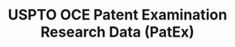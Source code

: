 ---
bigquery: https://console.cloud.google.com/bigquery?p=patents-public-data&d=uspto_oce_pair&page=dataset
citation: 'Graham, S. Marco, A., and Miller, A. (2015). “The USPTO Patent Examination
  Research Dataset: A Window on the Process of Patent Examination.”'
contributors: Graham, S. Marco, A., Miller, A.
cost: None
description: The latest version of PatEx (referred to below as the 2020 release) contains
  detailed information on nearly 11.9 million publicly-viewable provisional and non-provisional
  patent applications to the USPTO and over 4.6 million Patent Cooperation Treaty
  (PCT) applications. It is based on data that OCE downloaded from the Patent Examination
  Data System (PEDS) in April, 2021. The PEDS data are sourced from Public PAIR. The
  first time that OCE used PEDS as the basis of PatEx was for the 2019 release. We
  took the PEDS data and organized it into the familiar PatEx data files, which are
  based on the organization of the Public PAIR portal. The data files include information
  on each application’s characteristics, prosecution history, continuation history,
  claims of foreign priority, patent term adjustment history, publication history,
  and correspondence address information.
documentation: 'For the 2019 and later releases, new technical documentation is available
  https://www.uspto.gov/sites/default/files/documents/PatEx-2019-Technical-Doc.pdf


  A document describing the 2014-2017 data sets is available and can be cited as:
  Graham, Stuart J.H. and Marco, Alan C. and Miller, Richard, The USPTO Patent Examination
  Research Dataset: A Window on the Process of Patent Examination (November 30, 2015).
  Available at SSRN: https://ssrn.com/abstract=2702637.'
last_edit: Mon, 04 Apr 2022 19:06:22 GMT
location: https://www.uspto.gov/ip-policy/economic-research/research-datasets/patent-examination-research-dataset-public-pair
maintained_by: EconomicsData@uspto.gov
related_publications: https://ssrn.com/abstract=29956744, https://ssrn.com/abstract=2702637
schema_fields: '[''wipo_pub_date'', ''correspondence_country_code'', ''event_description'',
  ''correspondence_postal_code'', ''wipo_pub_number'', ''application_number_pair'',
  ''appl_status_code'', ''correspondence_street_line_2'', ''appl_status_date'', ''earliest_pgpub_number'',
  ''correspondence_region_name'', ''recorded_date'', ''examiner_name_first'', ''inventor_name_first'',
  ''uspc_subclass'', ''file_location'', ''invention_title'', ''aia_first_to_file'',
  ''parent_application_number'', ''parent_filing_date'', ''uspc_class'', ''correspondence_street_line_1'',
  ''parent_country'', ''inventor_region_code'', ''inventor_country_name'', ''correspondence_region_code'',
  ''foreign_parent_id'', ''inventor_rank'', ''child_filing_date'', ''inventor_name_middle'',
  ''file_location_date'', ''patent_issue_date'', ''abandon_date'', ''application_number'',
  ''child_application_number'', ''event_code'', ''parent_country_code'', ''examiner_art_unit'',
  ''sequence_number'', ''correspondence_country_name'', ''patent_number'', ''confirm_number'',
  ''inventor_address_type'', ''status_code'', ''small_entity_indicator'', ''status_description'',
  ''inventor_country_code'', ''correspondence_name_line_2'', ''disposal_type'', ''examiner_name_middle'',
  ''filing_date'', ''earliest_pgpub_date'', ''examiner_name_last'', ''invention_subject_matter'',
  ''customer_number'', ''continuation_type'', ''atty_docket_number'', ''correspondence_city'',
  ''application_type'', ''examiner_id'', ''foreign_parent_date'', ''correspondence_name_line_1'',
  ''inventor_name_last'']'
shortname: patex
tags:
- patents
- legal
- history
terms_of_use: 'USPTO’s online databases are not designed or intended to be a source
  for bulk downloads of USPTO data when accessed through the website’s interfaces.
  Individuals, companies, IP addresses, or blocks of IP addresses who, in effect,
  deny or decrease service by generating unusually high numbers of database accesses
  (searches, pages, or hits), whether generated manually or in an automated fashion,
  may be denied access to USPTO servers without notice.


  Bulk data products may be separately obtained from the USPTO, either for free or
  at the cost of dissemination. For details, see information on Electronic Bulk Data
  Products: https://www.uspto.gov/learning-and-resources/electronic-bulk-data-products'
title: USPTO OCE Patent Examination Research Data (PatEx)
uuid: 4342caa7-23af-420c-b2f6-6088f133df6a
---